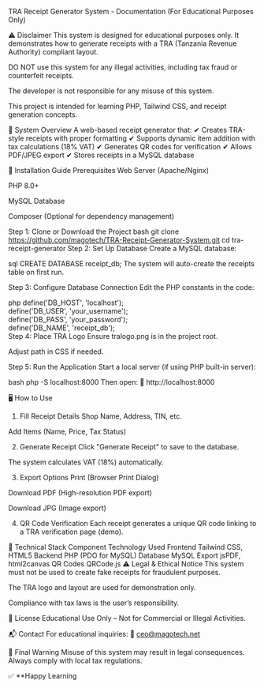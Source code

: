 TRA Receipt Generator System - Documentation
(For Educational Purposes Only)

⚠️ Disclaimer
This system is designed for educational purposes only. It demonstrates how to generate receipts with a TRA (Tanzania Revenue Authority) compliant layout.

DO NOT use this system for any illegal activities, including tax fraud or counterfeit receipts.

The developer is not responsible for any misuse of this system.

This project is intended for learning PHP, Tailwind CSS, and receipt generation concepts.

📌 System Overview
A web-based receipt generator that:
✔ Creates TRA-style receipts with proper formatting
✔ Supports dynamic item addition with tax calculations (18% VAT)
✔ Generates QR codes for verification
✔ Allows PDF/JPEG export
✔ Stores receipts in a MySQL database

🚀 Installation Guide
Prerequisites
Web Server (Apache/Nginx)

PHP 8.0+

MySQL Database

Composer (Optional for dependency management)

Step 1: Clone or Download the Project
bash
git clone https://github.com/magotech/TRA-Receipt-Generator-System.git
cd tra-receipt-generator
Step 2: Set Up Database
Create a MySQL database:

sql
CREATE DATABASE receipt_db;
The system will auto-create the receipts table on first run.

Step 3: Configure Database Connection
Edit the PHP constants in the code:

php
define('DB_HOST', 'localhost');  
define('DB_USER', 'your_username');  
define('DB_PASS', 'your_password');  
define('DB_NAME', 'receipt_db');  
Step 4: Place TRA Logo
Ensure tralogo.png is in the project root.

Adjust path in CSS if needed.

Step 5: Run the Application
Start a local server (if using PHP built-in server):

bash
php -S localhost:8000
Then open:
🔗 http://localhost:8000

🖥️ How to Use
1. Fill Receipt Details
Shop Name, Address, TIN, etc.

Add Items (Name, Price, Tax Status)

2. Generate Receipt
Click "Generate Receipt" to save to the database.

The system calculates VAT (18%) automatically.

3. Export Options
Print (Browser Print Dialog)

Download PDF (High-resolution PDF export)

Download JPG (Image export)

4. QR Code Verification
Each receipt generates a unique QR code linking to a TRA verification page (demo).

🔧 Technical Stack
Component	Technology Used
Frontend	Tailwind CSS, HTML5
Backend	PHP (PDO for MySQL)
Database	MySQL
Export	jsPDF, html2canvas
QR Codes	QRCode.js
⚠️ Legal & Ethical Notice
This system must not be used to create fake receipts for fraudulent purposes.

The TRA logo and layout are used for demonstration only.

Compliance with tax laws is the user’s responsibility.

📜 License
Educational Use Only – Not for Commercial or Illegal Activities.

📬 Contact
For educational inquiries:
📧 ceo@magotech.net

🚨 Final Warning
Misuse of this system may result in legal consequences. Always comply with local tax regulations.

✅ **Happy Learning
